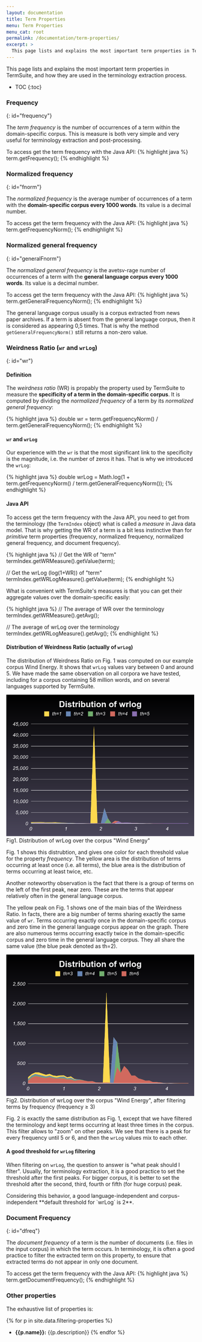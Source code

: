 ```yaml
---
layout: documentation
title: Term Properties
menu: Term Properties
menu_cat: root
permalink: /documentation/term-properties/
excerpt: >
  This page lists and explains the most important term properties in TermSuite, and how they are used in the terminology extraction process.
---
```


This page lists and explains the most important term properties in TermSuite, and how they are used in the terminology extraction process.

* TOC
{:toc}

### Frequency
{: id="frequency"}

The *term frequency* is the number of occurrences of a term within the domain-specific corpus. This is measure is both very simple and very useful for terminology extraction and post-processing.

To access get the term frequency with the Java API:
{% highlight java %}
term.getFrequency();
{% endhighlight %}

### Normalized frequency
{: id="fnorm"}

The *normalized frequency* is the average number of occurrences of a term with the **domain-specific corpus every 1000 words**. Its value is a decimal number.

To access get the term frequency with the Java API:
{% highlight java %}
term.getFrequencyNorm();
{% endhighlight %}

### Normalized general frequency
{: id="generalFnorm"}

The *normalized general frequency* is the avetsv-rage number of occurrences of a term with the **general language corpus every 1000 words**. Its value is a decimal number.

To access get the term frequency with the Java API:
{% highlight java %}
term.getGeneralFrequencyNorm();
{% endhighlight %}

The general language corpus usually is a corpus extracted from news paper archives. If a term is absent from the general language corpus, then it is considered as appearing 0,5 times. That is why the method `getGeneralFrequencyNorm()` still returns a non-zero value.

### Weirdness Ratio (`wr` and `wrLog`)
{: id="wr"}

#### Definition

The *weirdness ratio* (WR) is propably the property used by TermSuite to measure the **specificity of a term in the domain-specific corpus**. It is computed by dividing the *normalized frequency* of a term by its *normalized general frequency*:

{% highlight java %}
double wr = term.getFrequencyNorm() / term.getGeneralFrequencyNorm();
{% endhighlight %}


#### `wr` and `wrLog`

Our experience with the `wr` is that the most significant link to the specificity is the magnitude, i.e. the number of zeros it has. That is why we introduced the `wrLog`:

{% highlight java %}
double wrLog = Math.log(1 + term.getFrequencyNorm() / term.getGeneralFrequencyNorm());
{% endhighlight %}

#### Java API

To access get the term frequency with the Java API, you need to get from the terminology (the `TermIndex` object) what is called a *measure* in Java data model. That is why getting the WR of a term is a bit less instinctive than for *primitive* term properties (frequency, normalized frequency, normalized general frequency, and document frequency).

{% highlight java %}
// Get the WR of "term"
termIndex.getWRMeasure().getValue(term);

// Get the wrLog (log(1+WR)) of "term"
termIndex.getWRLogMeasure().getValue(term);
{% endhighlight %}

What is convenient with TermSuite's measures is that you can get their aggregate values over the domain-specific easily:

{% highlight java %}
// The average of WR over the terminology
termIndex.getWRMeasure().getAvg();

// The average of wrLog over the terminology
termIndex.getWRLogMeasure().getAvg();
{% endhighlight %}

#### Distribution of Weirdness Ratio (actually of `wrLog`)

The distribution of Weirdness Ratio on Fig. 1 was computed on our example corpus Wind Energy. It shows that `wrLog` values vary between 0 and around 5. We have made the same observation on all corpora we have tested, including for a corpus containing 58 million words, and on several languages supported by TermSuite.

<p class="text-center">
<img title="Distribution of wrLog over corpus Wind Energy" alt="Distribution of wrLog over corpus Wind Energy" width="500" src="/img/wrlog-distribution-th1.png">
<br />
Fig1. Distribution of wrLog over the corpus "Wind Energy"
</p>

Fig. 1 shows this distrubtion, and gives one color for each threshold value for the property *frequency*. The yellow area is the distribution of terms occurring at least once (i.e. all terms), the blue area is the distribution of terms occurring at least twice, etc.

Another noteworthy observation is the fact that there is a group of terms on the left of the first peak, near zero. These are the terms that appear relatively often in the general language corpus.

The yellow peak on Fig. 1 shows one of the main bias of the Weirdness Ratio. In facts, there are a big number of terms sharing exactly the same value of `wr`. Terms occurring exactly once in the domain-specific corpus and zero time in the general language corpus appear on the graph. There are also numerous terms occurring exactly twice in the domain-specific corpus and zero time in the general language corpus. They all share the same value (the blue peak denoted as th=2).


<p class="text-center">
<img title="Distribution of wrLog over the corpus Wind Energy, after filtering terms by frequency (frequency ≥ 3)" alt="Distribution of wrLog over the corpus Wind Energy, after filtering terms by frequency (frequency ≥ 3)" width="500" src="/img/wrlog-distribution-th3.png">
<br />
Fig2. Distribution of wrLog over the corpus "Wind Energy", after filtering terms by frequency (frequency ≥ 3)
</p>

Fig. 2 is exactly the same distribution as Fig. 1, except that we have filtered the terminology and kept terms occurring at least three times in the corpus. This filter allows to "zoom" on other peaks. We see that there is a peak for every frequency until 5 or 6, and then the `wrLog` values mix to each other.

#### A good threshold for `wrLog` filtering

When filtering on `wrLog`, the question to answer is "what peak should I filter". Usually, for terminology extraction, it is a good practice to set the threshold after the first peaks. For bigger corpus, it is better to set the threshold after the second, third, fourth or fifth (for huge corpus) peak.

<div class="alert alert-success" role="alert">
Considering this behavior, a good language-independent and corpus-independent **default threshold for `wrLog` is 2**.   
</div>

### Document Frequency
{: id="dfreq"}

The *document frequency* of a term is the number of documents (i.e. files in the input corpus) in which the term occurs. In terminology, it is often a good practice to filter the extracted term on this property, to ensure that extracted terms do not appear in only one document.  

To access get the term frequency with the Java API:
{% highlight java %}
term.getDocumentFrequency();
{% endhighlight %}

### Other properties

The exhaustive list of properties is:

{% for p in site.data.filtering-properties %}
  * **{{p.name}}:** {{p.description}}
{% endfor %}
